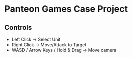 # Panteon Games Case Project
## Controls
 - Left Click 						-> Select Unit
 - Right Click 						-> Move/Attack to Target
 - WASD / Arrow Keys / Hold & Drag 	-> Move camera
